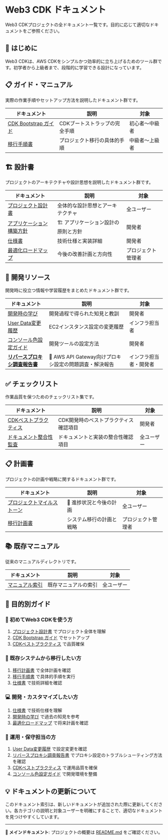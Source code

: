 # Web3 CDK ドキュメント

Web3 CDKプロジェクトの全ドキュメント一覧です。目的に応じて適切なドキュメントをご参照ください。

## 🚀 はじめに

Web3 CDKは、AWS CDKをシンプルかつ効率的に立ち上げるためのツール群です。初学者から上級者まで、段階的に学習できる設計になっています。

## 📋 ガイド・マニュアル

実際の作業手順やセットアップ方法を説明したドキュメント群です。

| ドキュメント | 説明 | 対象 |
|-------------|------|------|
| [CDK Bootstrap ガイド](guides/cdk-bootstrap-guide.md) | CDKブートストラップの完全手順 | 初心者〜中級者 |
| [移行手順書](guides/migration-step-by-step.md) | プロジェクト移行の具体的手順 | 中級者〜上級者 |

## 🏗️ 設計書

プロジェクトのアーキテクチャや設計思想を説明したドキュメント群です。

| ドキュメント | 説明 | 対象 |
|-------------|------|------|
| [プロジェクト設計書](design/project-design.md) | 全体的な設計思想とアーキテクチャ | 全ユーザー |
| [アプリケーション構築方針](design/application-architecture.md) | 🏗️ アプリケーション設計の原則と方針 | 開発者 |
| [仕様書](design/specification.md) | 技術仕様と実装詳細 | 開発者 |
| [最適化ロードマップ](design/project-optimization-roadmap.md) | 今後の改善計画と方向性 | プロジェクト管理者 |

## 📝 開発リソース

開発時に役立つ情報や学習履歴をまとめたドキュメント群です。

| ドキュメント | 説明 | 対象 |
|-------------|------|------|
| [開発時の学び](development/development-learnings.md) | 開発過程で得られた知見と教訓 | 開発者 |
| [User Data変更履歴](development/user-data-changes.md) | EC2インスタンス設定の変更履歴 | インフラ担当者 |
| [コンソール色設定ガイド](development/console-color-guide.md) | 開発ツールの設定方法 | 開発者 |
| [**リバースプロキシ調査報告書**](development/httpd_reverse_proxy_investigation_report.md) | 🔧 AWS API Gateway向けプロキシ設定の問題調査・解決報告 | インフラ担当者・開発者 |

## ✅ チェックリスト

作業品質を保つためのチェックリスト集です。

| ドキュメント | 説明 | 対象 |
|-------------|------|------|
| [CDKベストプラクティス](checklists/cdk-best-practices-checklist.md) | CDK開発時のベストプラクティス確認項目 | 開発者 |
| [ドキュメント整合性監査](checklists/documentation-audit-checklist.md) | ドキュメントと実装の整合性確認項目 | 全ユーザー |

## 📋 計画書

プロジェクトの計画や戦略に関するドキュメント群です。

| ドキュメント | 説明 | 対象 |
|-------------|------|------|
| [プロジェクトマイルストーン](planning/milestones.md) | 🎯 進捗状況と今後の計画 | 全ユーザー |
| [移行計画書](planning/migration-plan.md) | システム移行の計画と戦略 | プロジェクト管理者 |

## 📚 既存マニュアル

従来のマニュアルディレクトリです。

| ドキュメント | 説明 | 対象 |
|-------------|------|------|
| [マニュアル索引](manual/index.md) | 既存マニュアルの索引 | 全ユーザー |

## 🎯 目的別ガイド

### 🔰 初めてWeb3 CDKを使う方
1. [プロジェクト設計書](design/project-design.md) でプロジェクト全体を理解
2. [CDK Bootstrap ガイド](guides/cdk-bootstrap-guide.md) でセットアップ
3. [CDKベストプラクティス](checklists/cdk-best-practices-checklist.md) で品質確保

### 🚀 既存システムから移行したい方
1. [移行計画書](planning/migration-plan.md) で全体計画を確認
2. [移行手順書](guides/migration-step-by-step.md) で具体的手順を実行
3. [仕様書](design/specification.md) で技術詳細を確認

### 💻 開発・カスタマイズしたい方
1. [仕様書](design/specification.md) で技術仕様を理解
2. [開発時の学び](development/development-learnings.md) で過去の知見を参考
3. [最適化ロードマップ](design/project-optimization-roadmap.md) で将来計画を確認

### 🔧 運用・保守担当の方
1. [User Data変更履歴](development/user-data-changes.md) で設定変更を確認
2. [リバースプロキシ調査報告書](development/httpd_reverse_proxy_investigation_report.md) でプロキシ設定のトラブルシューティング方法を確認
3. [CDKベストプラクティス](checklists/cdk-best-practices-checklist.md) で運用品質を確保
4. [コンソール色設定ガイド](development/console-color-guide.md) で開発環境を整備

## 💡 ドキュメントの更新について

このドキュメント索引は、新しいドキュメントが追加された際に更新してください。各カテゴリの説明と対象ユーザーを明確にすることで、適切なドキュメントを見つけやすくしています。

---

**📖 メインドキュメント**: プロジェクトの概要は [README.md](../README.md) をご確認ください。
